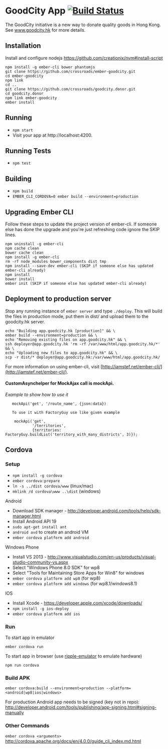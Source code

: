 # GoodCity App [![Build Status](https://travis-ci.org/crossroads/app.goodcity.svg?branch=master)](https://travis-ci.org/crossroads/app.goodcity)

The GoodCity initiative is a new way to donate quality goods in Hong Kong. See www.goodcity.hk for more details.

## Installation

Install and configure nodejs https://github.com/creationix/nvm#install-script

```shell
npm install -g ember-cli bower phantomjs
git clone https://github.com/crossroads/ember-goodcity.git
cd ember-goodcity
npm link
cd ..
git clone https://github.com/crossroads/goodcity.donor.git
cd goodcity.donor
npm link ember-goodcity
ember install
```

## Running

* `npm start`
* Visit your app at http://localhost:4200.

## Running Tests

* `npm test`

## Building

* `npm build`
* `EMBER_CLI_CORDOVA=0 ember build --environment=production`

## Upgrading Ember CLI

Follow these steps to update the project version of ember-cli.
If someone else has done the upgrade and you're just refreshing code ignore the SKIP lines.

```shell
npm uninstall -g ember-cli
npm cache clean
bower cache clean
npm install -g ember-cli
rm -rf node_modules bower_components dist tmp
npm install --save-dev ember-cli (SKIP if someone else has updated ember-cli already)
npm install
bower install
ember init (SKIP if someone else has updated ember-cli already)
```

## Deployment to production server

Stop any running instance of `ember server` and type `./deploy`. This will build the files in production mode, put them in dist/ and upload them to the goodcity.hk server.

```shell
echo "Building app.goodcity.hk [production]" && \
ember build --environment=production && \
echo "Removing existing files on app.goodcity.hk" && \
ssh deployer@app.goodcity.hk 'rm -rf /var/www/html/app.goodcity.hk/*' && \
echo "Uploading new files to app.goodcity.hk" && \
scp -r dist/* deployer@app.goodcity.hk:/var/www/html/app.goodcity.hk/
```

For more information on using ember-cli, visit [http://iamstef.net/ember-cli/](http://iamstef.net/ember-cli/).

#### CustomAsynchelper for MockAjax call is mockApi.

*Example to show how to use it*

```
   mockApi('get', '/route_name', {json:data})

   To use it with FactoryGuy use like given example

    mockApi('get',
            '/territories',
            {territories: FactoryGuy.buildList('territory_with_many_districts', 3)});
```

## Cordova

### Setup
* `npm install -g cordova`
* `ember cordova:prepare`
* `ln -s ../dist cordova/www` (linux/mac)
* `mklink /d cordova\www ..\dist` (windows)

Android
* Download SDK manager - http://developer.android.com/tools/help/sdk-manager.html
* Install Android API 19
* `sudo apt-get install ant`
* `android avd` to create an android VM
* `ember cordova platform add android`

Windows Phone
* Install VS 2013 - http://www.visualstudio.com/en-us/products/visual-studio-community-vs.aspx
* Select "Windows Phone 8.0 SDK" for wp8
* Select "Tools for Maintaining Store Apps for Win8" for windows
* `ember cordova platform add wp8` (for wp8)
* `ember cordova platform add windows` (for wp8.1/windows8.1)

IOS
* Install Xcode - https://developer.apple.com/xcode/downloads/
* `npm install -g ios-deploy`
* `ember cordova platform add ios`

### Run
To start app in emulator

`ember cordova run`

To start app in browser (use [ripple-emulator](https://chrome.google.com/webstore/detail/ripple-emulator-beta/geelfhphabnejjhdalkjhgipohgpdnoc?hl=en) to emulate hardware)

`npm run cordova`

### Build APK
`ember cordova:build --environment=production --platform=<android|wp8|ios|windows>`

For production Android app needs to be signed (key not in repo):
http://developer.android.com/tools/publishing/app-signing.html#signing-manually

### Other Commands
`ember cordova <arguments>`
http://cordova.apache.org/docs/en/4.0.0/guide_cli_index.md.html
